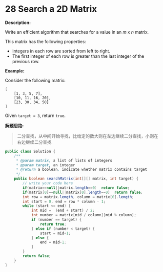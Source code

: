 # 28 Search a 2D Matrix

**Description:**

Write an efficient algorithm that searches for a value in an *m* x *n* matrix.

This matrix has the following properties:

- Integers in each row are sorted from left to right.
- The first integer of each row is greater than the last integer of the previous row.

**Example:**

Consider the following matrix:

```
[
    [1, 3, 5, 7],
    [10, 11, 16, 20],
    [23, 30, 34, 50]
]

```

Given `target = 3`, return `true`.

**解题思路:**

> 二分查找，从中间开始寻找，比给定的数大则在左边继续二分查找，小则在右边继续二分查找

```java
public class Solution {
    /**
     * @param matrix, a list of lists of integers
     * @param target, an integer
     * @return a boolean, indicate whether matrix contains target
     */
    public boolean searchMatrix(int[][] matrix, int target) {
        // write your code here
        if(matrix==null||matrix.length==0)  return false;
        if(matrix[0]==null||matrix[0].length==0)  return false;
        int row = matrix.length, column = matrix[0].length;
        int start = 0, end = row * column - 1;       
        while (start <= end) {
            int mid =  (end + start) / 2;
            int number = matrix[mid / column][mid % column];
            if (number == target) {
                return true;
            } else if (number < target) {
                start = mid+1;
            } else {
                end = mid-1;
            }
        }       
        return false;
    }
}
```

